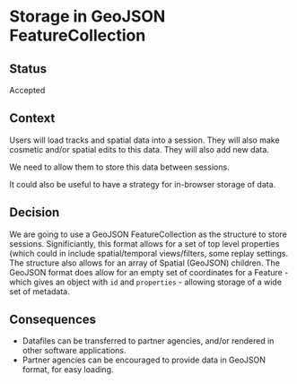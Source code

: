 # Storage in GeoJSON FeatureCollection

## Status

Accepted
  
## Context

Users will load tracks and spatial data into a session. They will also make cosmetic and/or spatial edits to this data.  They will also add new data.

We need to allow them to store this data between sessions.

It could also be useful to have a strategy for in-browser storage of data.

## Decision

We are going to use a GeoJSON FeatureCollection as the structure to store sessions.  Significiantly, this format allows for a set of top level properties (which could in include spatial/temporal views/filters, some replay settings.  The structure also allows for an array of Spatial (GeoJSON)
 children.  The GeoJSON format does allow for an empty set of coordinates for a Feature - which gives an object with `id` and `properties` - allowing storage of a wide set of metadata.

## Consequences

- Datafiles can be transferred to partner agencies, and/or rendered in other software applications.
- Partner agencies can be encouraged to provide data in GeoJSON format, for easy loading.
